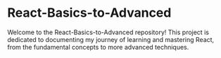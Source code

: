 # React-Basics-to-Advanced

 Welcome to the React-Basics-to-Advanced repository! This project is dedicated to documenting my journey of learning and mastering React, from the fundamental concepts to more advanced techniques.